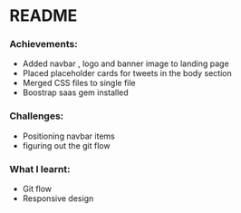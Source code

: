 # README

### Achievements:

- Added navbar , logo and banner image to landing page
- Placed placeholder cards for tweets in the body section
- Merged CSS files to single file
- Boostrap saas gem installed


### Challenges:

- Positioning navbar items
- figuring out the git flow


### What I learnt:

- Git flow
- Responsive design